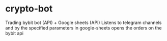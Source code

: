 # crypto-bot
Trading bybit bot (API) + Google sheets (API) Listens to telegram channels and by the specified parameters in google-sheets opens the orders on the bybit api
